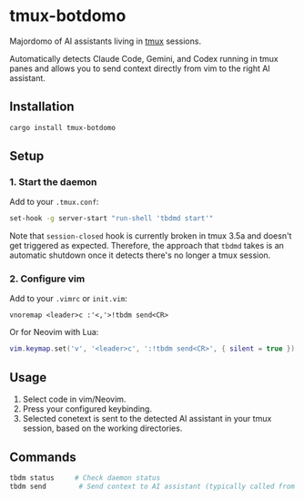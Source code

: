 # tmux-botdomo

Majordomo of AI assistants living in [tmux](https://github.com/tmux/tmux) sessions.

Automatically detects Claude Code, Gemini, and Codex running in tmux panes and allows you to send context directly from vim to the right AI assistant.

## Installation

```bash
cargo install tmux-botdomo
```

## Setup

### 1. Start the daemon

Add to your `.tmux.conf`:

```bash
set-hook -g server-start "run-shell 'tbdmd start'"
```

Note that `session-closed` hook is currently broken in tmux 3.5a and doesn't get triggered as expected. Therefore, the approach that `tbdmd` takes is an automatic shutdown once it detects there's no longer a tmux session.

### 2. Configure vim

Add to your `.vimrc` or `init.vim`:
```vim
vnoremap <leader>c :'<,'>!tbdm send<CR>
```

Or for Neovim with Lua:
```lua
vim.keymap.set('v', '<leader>c', ':!tbdm send<CR>', { silent = true })
```

## Usage

1. Select code in vim/Neovim.
2. Press your configured keybinding.
3. Selected conetext is sent to the detected AI assistant in your tmux session, based on the working directories.

## Commands

```bash
tbdm status     # Check daemon status
tbdm send        # Send context to AI assistant (typically called from vim)
```
